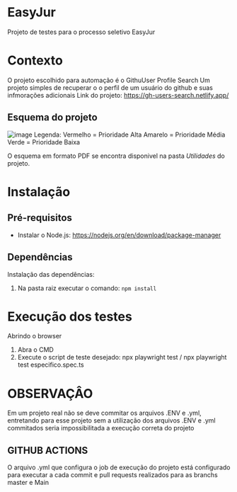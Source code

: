 # EasyJur
Projeto de testes para o processo seletivo EasyJur

# Contexto
O projeto escolhido para automação é o GithuUser Profile Search
Um projeto simples de recuperar o o perfil de um usuário do github e suas infmorações adicionais
Link do projeto: https://gh-users-search.netlify.app/

## Esquema do projeto
![image](https://github.com/user-attachments/assets/a72b0d65-88ca-481e-999e-82b9ffd0612b)
Legenda:
Vermelho = Prioridade Alta
Amarelo = Prioridade Média
Verde = Prioridade Baixa

O esquema em formato PDF se encontra disponivel na pasta *Utilidades* do projeto.

# Instalação  

## Pré-requisitos  

* Instalar o Node.js: https://nodejs.org/en/download/package-manager  

## Dependências  

Instalação das dependências:  

1.	Na pasta raiz executar o comando: `npm install`  


# Execução dos testes
Abrindo o browser
1. Abra o CMD
2. Execute o script de teste desejado: npx playwright test / npx playwright test especifico.spec.ts

# OBSERVAÇÂO
Em um projeto real não se deve commitar os arquivos .ENV e .yml, entretando para esse projeto sem a utilização dos arquivos .ENV e .yml commitados seria impossibilitada a execução correta do projeto

## GITHUB ACTIONS
O arquivo .yml que configura o job de execução do projeto está configurado para executar a cada commit e pull requests realizados para as branchs master e Main 